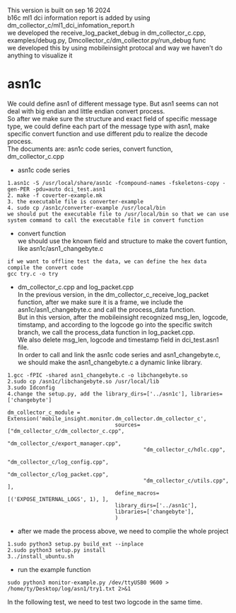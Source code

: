This version is built on sep 16 2024  
b16c ml1 dci information report is added by using dm_collector_c/ml1_dci_infomation_report.h  
we developed the receive_log_packet_debug in dm_collector_c.cpp, examples/debug.py, Dmcollector_c/dm_collector.py/run_debug func  
we developed this by using mobileinsight protocal and way
we haven't do anything to visualize it  


# asn1c
We could define asn1 of different message type.
But asn1 seems can not deal with big endian and little endian convert process.  
So after we make sure the structure and exact field of specific message type, we could define each part of the message type with asn1, make specific convert function and use different pdu to realize the decode process.  
The documents are: asn1c code series, convert function, dm_collector_c.cpp  

- asn1c code series
```
1.asn1c -S /usr/local/share/asn1c -fcompound-names -fskeletons-copy -gen-PER -pdu=auto dci_test.asn1  
2. make -f coverter-example.mk  
3. the executable file is converter-example
4. sudo cp /asn1c/converter-example /usr/local/bin  
we should put the executable file to /usr/local/bin so that we can use system command to call the executable file in convert function
```

- convert function  
we should use the known field and structure to make the covert funtion, like asn1c/asn1_changebyte.c  
```
if we want to offline test the data, we can define the hex data compile the convert code  
gcc try.c -o try
```

- dm_collector_c.cpp and log_packet.cpp  
In the previous version, in the dm_collector_c_receive_log_packet function, after we make sure it is a frame, we include the asn1c/asn1_changebyte.c and call the process_data function.  
But in this version, after the mobileinsight recognized msg_len, logcode, timstamp, and according to the logcode go into the specific switch branch, we call the process_data function in log_packet.cpp.   
We also delete msg_len, logcode and timestamp field in dci_test.asn1 file.  
In order to call and link the asn1c code series and asn1_changebyte.c, we should make the asn1_changebyte.c a dynamic linke library.  
```
1.gcc -fPIC -shared asn1_changebyte.c -o libchangebyte.so  
2.sudo cp /asn1c/libchangebyte.so /usr/local/lib  
3.sudo Idconfig  
4.change the setup.py, add the library_dirs=['../asn1c'], libraries=['changebyte']
```
```
dm_collector_c_module = Extension('mobile_insight.monitor.dm_collector.dm_collector_c',
                                  sources=["dm_collector_c/dm_collector_c.cpp",
                                           "dm_collector_c/export_manager.cpp",
                                           "dm_collector_c/hdlc.cpp",
                                           "dm_collector_c/log_config.cpp",
                                           "dm_collector_c/log_packet.cpp",
                                           "dm_collector_c/utils.cpp", ],
                                  define_macros=[('EXPOSE_INTERNAL_LOGS', 1), ],
                                  library_dirs=['../asn1c'],
                                  libraries=['changebyte'],
                                  )
```
- after we made the process above, we need to complie the whole project
```
1.sudo python3 setup.py build_ext --inplace  
2.sudo python3 setup.py install  
3../install_ubuntu.sh  

```
- run the example function
```
sudo python3 monitor-example.py /dev/ttyUSB0 9600 > /home/ty/Desktop/log/asn1/try1.txt 2>&1
```

In the following test, we need to test two logcode in the same time.